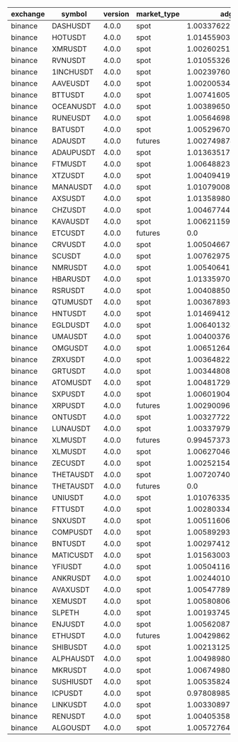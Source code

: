 | exchange | symbol | version | market_type | adg | closest_bkr | long | short |
|----------|--------|---------|-------------| --- | ----------- | ---- | ----- |
| binance | DASHUSDT | 4.0.0 | spot | 1.003376226716417 | 1.0 | True | False |
| binance | HOTUSDT | 4.0.0 | spot | 1.014559039570494 | 0.9993541657603258 | True | False |
| binance | XMRUSDT | 4.0.0 | spot | 1.00260251811046 | 1.0 | True | False |
| binance | RVNUSDT | 4.0.0 | spot | 1.0105532684517147 | 0.9998182355786767 | True | False |
| binance | 1INCHUSDT | 4.0.0 | spot | 1.0023976068380391 | 1.0 | True | False |
| binance | AAVEUSDT | 4.0.0 | spot | 1.0020053448424808 | 1.0 | True | False |
| binance | BTTUSDT | 4.0.0 | spot | 1.0074160578550597 | 0.9996520965392531 | True | False |
| binance | OCEANUSDT | 4.0.0 | spot | 1.003896509054295 | 1.0 | True | False |
| binance | RUNEUSDT | 4.0.0 | spot | 1.0056469825081578 | 0.9993107675221764 | True | False |
| binance | BATUSDT | 4.0.0 | spot | 1.0052967030535758 | 0.9997016639466414 | True | False |
| binance | ADAUSDT | 4.0.0 | futures | 1.002749874095769 | 1.0 | True | True |
| binance | ADAUPUSDT | 4.0.0 | spot | 1.013635173229322 | 0.9995527787210017 | True | False |
| binance | FTMUSDT | 4.0.0 | spot | 1.0064882366788706 | 0.9999282631086106 | True | False |
| binance | XTZUSDT | 4.0.0 | spot | 1.004094190430169 | 0.9997296222811372 | True | False |
| binance | MANAUSDT | 4.0.0 | spot | 1.0107900866275976 | 0.9996048608967835 | True | False |
| binance | AXSUSDT | 4.0.0 | spot | 1.0135898096430704 | 1.0 | True | False |
| binance | CHZUSDT | 4.0.0 | spot | 1.0046774417242235 | 0.9992838754861437 | True | False |
| binance | KAVAUSDT | 4.0.0 | spot | 1.0062115913876737 | 0.9996733477623433 | True | False |
| binance | ETCUSDT | 4.0.0 | futures | 0.0 | 0.05932230391734765 | True | True |
| binance | CRVUSDT | 4.0.0 | spot | 1.0050466787239307 | 0.9995587641398028 | True | False |
| binance | SCUSDT | 4.0.0 | spot | 1.0076297596917614 | 0.9995067106856944 | True | False |
| binance | NMRUSDT | 4.0.0 | spot | 1.0054064173639055 | 0.9993941317436896 | True | False |
| binance | HBARUSDT | 4.0.0 | spot | 1.0133597059083144 | 0.9993727717946025 | True | False |
| binance | RSRUSDT | 4.0.0 | spot | 1.0040885003660736 | 1.0 | True | False |
| binance | QTUMUSDT | 4.0.0 | spot | 1.0036789348155801 | 0.9996639736987186 | True | False |
| binance | HNTUSDT | 4.0.0 | spot | 1.0146941201881006 | 0.9994328389489131 | True | False |
| binance | EGLDUSDT | 4.0.0 | spot | 1.006401324727269 | 0.9994251128643428 | True | False |
| binance | UMAUSDT | 4.0.0 | spot | 1.004003760313523 | 1.0 | True | False |
| binance | OMGUSDT | 4.0.0 | spot | 1.0065126453125166 | 0.999440643149044 | True | False |
| binance | ZRXUSDT | 4.0.0 | spot | 1.0036482218593161 | 1.0 | True | False |
| binance | GRTUSDT | 4.0.0 | spot | 1.0034480882099497 | 1.0 | True | False |
| binance | ATOMUSDT | 4.0.0 | spot | 1.004817294418739 | 1.0 | True | False |
| binance | SXPUSDT | 4.0.0 | spot | 1.0060190404355058 | 1.0 | True | False |
| binance | XRPUSDT | 4.0.0 | futures | 1.0029009692865194 | 1.0 | True | False |
| binance | ONTUSDT | 4.0.0 | spot | 1.0032772275381525 | 1.0 | True | False |
| binance | LUNAUSDT | 4.0.0 | spot | 1.0033797998302867 | 1.0 | True | False |
| binance | XLMUSDT | 4.0.0 | futures | 0.9945737370380754 | 0.7557935613286378 | True | False |
| binance | XLMUSDT | 4.0.0 | spot | 1.0062704666846942 | 0.9992307644468763 | True | False |
| binance | ZECUSDT | 4.0.0 | spot | 1.002521548232464 | 0.9991447040377095 | True | False |
| binance | THETAUSDT | 4.0.0 | spot | 1.0072074082008011 | 0.9996474346300115 | True | False |
| binance | THETAUSDT | 4.0.0 | futures | 0.0 | 0.05983957517159699 | True | True |
| binance | UNIUSDT | 4.0.0 | spot | 1.0107633589554263 | 0.9992714000811876 | True | False |
| binance | FTTUSDT | 4.0.0 | spot | 1.0028033468897994 | 1.0 | True | False |
| binance | SNXUSDT | 4.0.0 | spot | 1.0051160658344984 | 0.9994114928892677 | True | False |
| binance | COMPUSDT | 4.0.0 | spot | 1.0058929388712516 | 0.9993699400698123 | True | False |
| binance | BNTUSDT | 4.0.0 | spot | 1.0029741217317316 | 1.0 | True | False |
| binance | MATICUSDT | 4.0.0 | spot | 1.015630035184803 | 0.998931030092483 | True | False |
| binance | YFIUSDT | 4.0.0 | spot | 1.005041168850388 | 1.0 | True | False |
| binance | ANKRUSDT | 4.0.0 | spot | 1.0024401017740583 | 1.0 | True | False |
| binance | AVAXUSDT | 4.0.0 | spot | 1.0054778903466357 | 1.0 | True | False |
| binance | XEMUSDT | 4.0.0 | spot | 1.005808064614119 | 0.9997414572437158 | True | False |
| binance | SLPETH | 4.0.0 | spot | 1.0019374579170295 | 1.0 | True | False |
| binance | ENJUSDT | 4.0.0 | spot | 1.0056208731138891 | 1.0 | True | False |
| binance | ETHUSDT | 4.0.0 | futures | 1.004298623677707 | 0.3757087951010889 | True | True |
| binance | SHIBUSDT | 4.0.0 | spot | 1.002131251887197 | 0.9994086050382035 | True | False |
| binance | ALPHAUSDT | 4.0.0 | spot | 1.0049898052015964 | 0.9999895486368269 | True | False |
| binance | MKRUSDT | 4.0.0 | spot | 1.0067498065302227 | 0.9996713592129561 | True | False |
| binance | SUSHIUSDT | 4.0.0 | spot | 1.0053582476748126 | 0.9999950793711732 | True | False |
| binance | ICPUSDT | 4.0.0 | spot | 0.9780898544916228 | 0.9979751430364359 | True | False |
| binance | LINKUSDT | 4.0.0 | spot | 1.0033089777375215 | 1.0 | True | False |
| binance | RENUSDT | 4.0.0 | spot | 1.004053581063809 | 1.0 | True | False |
| binance | ALGOUSDT | 4.0.0 | spot | 1.0057276424806971 | 0.9995037210080362 | True | False |
